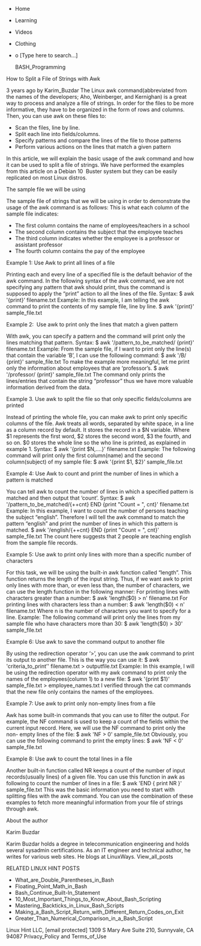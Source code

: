 





















































* Home
* Learning
* Videos
* Clothing
*
  o [Type here to search...]


   BASH_Programming


How to Split a File of Strings with Awk

3 years ago
by Karim_Buzdar
The Linux awk command(abbreviated from the names of the developers; Aho,
Weinberger, and Kernighan) is a great way to process and analyze a file of
strings. In order for the files to be more informative, they have to be
organized in the form of rows and columns. Then, you can use awk on these files
to:

* Scan the files, line by line.
* Split each line into fields/columns.
* Specify patterns and compare the lines of the file to those patterns
* Perform various actions on the lines that match a given pattern

In this article, we will explain the basic usage of the awk command and how it
can be used to split a file of strings. We have performed the examples from
this article on a Debian 10  Buster system but they can be easily replicated on
most Linux distros.

The sample file we will be using

The sample file of strings that we will be using in order to demonstrate the
usage of the awk command is as follows:
This is what each column of the sample file indicates:

* The first column contains the name of employees/teachers in a school
* The second column contains the subject that the employee teaches
* The third column indicates whether the employee is a professor or assistant
  professor
* The fourth column contains the pay of the employee


Example 1: Use Awk to print all lines of a file

Printing each and every line of a specified file is the default behavior of the
awk command. In the following syntax of the awk command, we are not specifying
any pattern that awk should print, thus the command is supposed to apply the
“print” action to all the lines of the file.
Syntax:
$ awk '{print}’ filename.txt
Example:
In this example, I am telling the awk command to print the contents of my
sample file, line by line.
$ awk '{print}' sample_file.txt

Example 2:  Use awk to print only the lines that match a given pattern

With awk, you can specify a pattern and the command will print only the lines
matching that pattern.
Syntax:
$ awk '/pattern_to_be_matched/ {print}' filename.txt
Example:
From the sample file, if I want to print only the line(s) that contain the
variable ‘B’, I can use the following command:
$ awk '/B/ {print}' sample_file.txt
To make the example more meaningful, let me print only the information about
employees that are ‘professor’s.
$ awk '/professor/ {print}' sample_file.txt
The command only prints the lines/entries that contain the string “professor”
thus we have more valuable information derived from the data.

Example 3. Use awk to split the file so that only specific fields/columns are
printed

Instead of printing the whole file, you can make awk to print only specific
columns of the file. Awk treats all words, separated by white space, in a line
as a column record by default. It stores the record in a $N variable. Where $1
represents the first word, $2 stores the second word, $3 the fourth, and so on.
$0 stores the whole line so the who line is printed, as explained in example 1.
Syntax:
$ awk '{print $N,….}' filename.txt
Example:
The following command will print only the first column(name) and the second
column(subject) of my sample file:
$ awk '{print $1, $2}' sample_file.txt

Example 4: Use Awk to count and print the number of lines in which a pattern is
matched

You can tell awk to count the number of lines in which a specified pattern is
matched and then output that ‘count’.
Syntax:
$ awk '/pattern_to_be_matched/{++cnt} END {print "Count = ", cnt}'
filename.txt
Example:
In this example, I want to count the number of persons teaching the subject
“english”. Therefore I will tell the awk command to match the pattern “english”
and print the number of lines in which this pattern is matched.
$ awk '/english/{++cnt} END {print "Count = ", cnt}' sample_file.txt
The count here suggests that 2 people are teaching english from the sample file
records.

Example 5: Use awk to print only lines with more than a specific number of
characters

For this task, we will be using the built-in awk function called “length”. This
function returns the length of the input string. Thus, if we want awk to print
only lines with more than, or even less than, the number of characters, we can
use the length function in the following manner:
For printing lines with characters greater than a number:
$ awk 'length($0) > n' filename.txt
For printing lines with characters less than a number:
$ awk 'length($0) < n' filename.txt
Where n is the number of characters you want to specify for a line.
Example:
The following command will print only the lines from my sample file who have
characters more than 30:
$ awk 'length($0) > 30' sample_file.txt

Example 6: Use awk to save the command output to another file

By using the redirection operator ‘>’, you can use the awk command to print its
output to another file. This is the way you can use it:
$ awk 'criteria_to_print’' filename.txt > outputfile.txt
Example:
In this example, I will be using the redirection operator with my awk command
to print only the names of the employees(column 1) to a new file:
$ awk '{print $1}' sample_file.txt > employee_names.txt
I verified through the cat commands that the new file only contains the names
of the employees.

Example 7: Use awk to print only non-empty lines from a file

Awk has some built-in commands that you can use to filter the output. For
example, the NF command is used to keep a count of the fields within the
current input record. Here, we will use the NF command to print only the non-
empty lines of the file:
$ awk 'NF > 0' sample_file.txt
Obviously, you can use the following command to print the empty lines:
$ awk 'NF < 0' sample_file.txt

Example 8: Use awk to count the total lines in a file

Another built-in function called NR keeps a count of the number of input
records(usually lines) of a given file. You can use this function in awk as
following to count the number of lines in a file:
$ awk 'END { print NR }' sample_file.txt
This was the basic information you need to start with splitting files with the
awk command. You can use the combination of these examples to fetch more
meaningful information from your file of strings through awk.


About the author


Karim Buzdar

Karim Buzdar holds a degree in telecommunication engineering and holds several
sysadmin certifications. As an IT engineer and technical author, he writes for
various web sites. He blogs at LinuxWays.
View_all_posts

RELATED LINUX HINT POSTS


* What_are_Double_Parentheses_in_Bash
* Floating_Point_Math_in_Bash
* Bash_Continue_Built-In_Statement
* 10_Most_Important_Things_to_Know_About_Bash_Scripting
* Mastering_Backticks_in_Linux_Bash_Scripts
* Making_a_Bash_Script_Return_with_Different_Return_Codes_on_Exit
* Greater_Than_Numerical_Comparison_in_a_Bash_Script

Linux Hint LLC, [email protected]
1309 S Mary Ave Suite 210, Sunnyvale, CA 94087
 Privacy_Policy and Terms_of_Use
